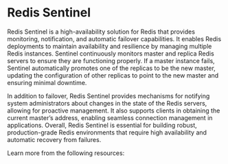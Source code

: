 # Redis Sentinel

Redis Sentinel is a high-availability solution for Redis that provides monitoring, notification, and automatic failover capabilities. It enables Redis deployments to maintain availability and resilience by managing multiple Redis instances. Sentinel continuously monitors master and replica Redis servers to ensure they are functioning properly. If a master instance fails, Sentinel automatically promotes one of the replicas to be the new master, updating the configuration of other replicas to point to the new master and ensuring minimal downtime.

In addition to failover, Redis Sentinel provides mechanisms for notifying system administrators about changes in the state of the Redis servers, allowing for proactive management. It also supports clients in obtaining the current master’s address, enabling seamless connection management in applications. Overall, Redis Sentinel is essential for building robust, production-grade Redis environments that require high availability and automatic recovery from failures.

Learn more from the following resources:

